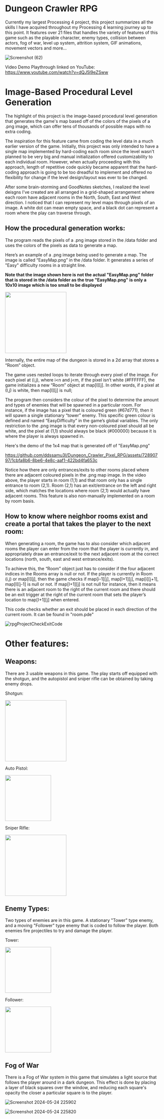 # Dungeon Crawler RPG
Currently my largest Processing 4 project, this project summarizes all the skills I have acquired throughout my Processing 4 learning journey up to this point. It features over 21 files that handles the variety of features of this game such as the playable character, enemy types, collision between actors, fog of war, level up system, attrition system, GIF animations, movement vectors and more...

![Screenshot (62)](https://github.com/ddssamu3l/Dungeon_Crawler_Pixel_RPG/assets/72890797/b17e0165-7a17-4702-a3b7-bec02277df72)

Video Demo Playthrough linked on YouTube:
https://www.youtube.com/watch?v=dQJ5l9eZSww

# Image-Based Procedural Level Generation

The highlight of this project is the image-based procedural level generation that generates the game's map based off of the colors of the pixels of a .png image, which can offer tens of thousands of possible maps with no extra coding.

The inspiration for this feature came from coding the level data in a much earlier version of the game. Initially, this project was only intended to have a single map implemented by hard-coding each room since the level wasn't planned to be very big and manual initialization offered customizability to each individual room. However, when actually proceeding with this approach, length of repetitive code quickly became apparent that the hard-coding approach is going to be too dreadful to implement and offered no flexibility for change if the level design/layout was ever to be changed. 

After some brain-storming and GoodNotes sketches, I realized the level deisgns I've created are all arranged in a grid-shaped arrangement where each room have adjacent rooms in the North, South, East and West direction. I noticed that I can represent my level maps through pixels of an image. A white dot can mean empty space, and a black dot can represent a room where the play can traverse through. 


## How the procedural generation works:

The program reads the pixels of a .png image stored in the /data folder and uses the colors of the pixels as data to generate a map. 

Here’s an example of a .png image being used to generate a map. The image is called “EasyMap.png” in the /data folder. It generates a series of "Easy" difficulty rooms in a straight line. 

**Note that the image shown here is not the actual "EasyMap.png" folder that is stored in the /data folder as the true "EasyMap.png" is only a 10x10 image which is too small to be displayed**

<img src= "https://github.com/ddssamu3l/Dungeon_Crawler_Pixel_RPG/assets/72890797/3cfb590e-b28e-4a60-a614-67a4d835595a" width="200" />

Internally, the entire map of the dungeon is stored in a 2d array that stores a “Room” object.

The game uses nested loops to iterate through every pixel of the image.
For each pixel at (i,j), where i<n and j<m, if the pixel isn’t white (#FFFFFF), the game initializes a new “Room” object at map[I][j]. In other words, if a pixel at (I,j) is white, then map[I][j] is null;

The program then considers the colour of the pixel to determine the amount and types of enemies that will be spawned in a particular room. For instance, if the image has a pixel that is coloured green (#67d771), then it will spawn a single stationary “tower” enemy. This specific green colour is defined and named “EasyDifficulty” in the game’s global variables. The only restriction to the .png image is that every non-coloured pixel should all be white, and the pixel at (1,1) should always be black (#000000) because it is where the player is always spawned in.

Here's the demo of the 1x4 map that is generated off of "EasyMap.png"

https://github.com/ddssamu3l/Dungeon_Crawler_Pixel_RPG/assets/72890797/1cbfa8b6-8be6-4e8c-aaf1-422bd4fa653c


Notice how there are only entrances/exits to other rooms placed where there are adjacent coloured pixels in the .png map image. In the video above, the player starts in room (1,1) and that room only has a single entrance to room (2,1). Room (2,1) has an exit/entrance on the left and right side, which matches the locations where room (2,1) would actually have adjacent rooms. This feature is also non-manually implemented on a room by room basis. 

## How to know where neighbor rooms exist and create a portal that takes the player to the next room:

When generating a room, the game has to also consider which adjacent rooms the player can enter from the room that the player is currently in, and appropriately draw an entrance/exit to the next adjacent room at the correct locations (north, south, east and west entrance/exits).

To achieve this, the “Room” object just has to consider if the four adjacent indices in the Rooms array is null or not. If the player is currently in Room (i,j) or map[I][j], then the game checks if map[i-1][j], map[I+1][j], map[i][j+1], map[I][j-1] is null or not. If map[I+1][j] is not null for instance, then it means there is an adjacent room to the right of the current room and there should be an exit trigger at the right of the current room that sets the player’s location to map[I+1][j] when entered. 

This code checks whether an exit should be placed in each direction of the current room. It can be found in "room.pde"

![rpgProjectCheckExitCode](https://github.com/ddssamu3l/Dungeon_Crawler_Pixel_RPG/assets/72890797/81c0614f-6d87-416d-b54d-56364f92749e)


# Other features:

## Weapons:
There are 3 usable weapons in this game. The play starts off equipped with the shotgun, and the autopistol and sniper rifle can be obtained by taking enemy drops.

Shotgun:

<img src= "https://github.com/ddssamu3l/Dungeon_Crawler_Pixel_RPG/assets/72890797/b929fb44-33bc-4b46-b003-d31b9243242d" width="200" />

Auto Pistol:

<img src= "https://github.com/ddssamu3l/Dungeon_Crawler_Pixel_RPG/assets/72890797/9c60a827-5e1d-4ccf-ba96-0a6ad70985a4" width="150" />

Sniper Rifle:

<img src= "https://github.com/ddssamu3l/Dungeon_Crawler_Pixel_RPG/assets/72890797/20365893-401b-45d9-b628-ee4a1ed11351" width="200" />

## Enemy Types:
Two types of enemies are in this game. A stationary "Tower" type enemy, and a moving "Follower" type enemy that is coded to follow the player. Both enemies fire projectiles to try and damage the player.

Tower:

<img src= "https://github.com/ddssamu3l/Dungeon_Crawler_Pixel_RPG/assets/72890797/93d68a93-fe32-4f13-8b4c-b169f2a12891" width="150" />

Follower:

<img src= "https://github.com/ddssamu3l/Dungeon_Crawler_Pixel_RPG/assets/72890797/bed0a82a-8366-4397-8009-e16147c7f29c" width="150" />

## Fog of War

There is a Fog of War system in this game that simulates a light source that follows the player around in a dark dungeon. This effect is done by placing a layer of black squares over the window, and reducing each square's opacity the closer a particular square is to the player.

![Screenshot 2024-05-24 225902](https://github.com/ddssamu3l/Dungeon_Crawler_Pixel_RPG/assets/72890797/4d43fc5e-ffad-46ac-940e-aa7372efcb03)


![Screenshot 2024-05-24 225820](https://github.com/ddssamu3l/Dungeon_Crawler_Pixel_RPG/assets/72890797/03e2f331-c19b-4907-bd41-233633c38282)






